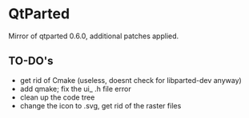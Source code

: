 QtParted
===

Mirror of qtparted 0.6.0, additional patches applied.

TO-DO's
---
 - get rid of Cmake (useless, doesnt check for libparted-dev anyway)
 - add qmake; fix the ui_ .h file error
 - clean up the code tree
 - change the icon to .svg, get rid of the raster files

